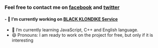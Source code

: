 

### Feel free to contact me on [facebook]( https://www.facebook.com/vadim.chorny.31/"Press") and [twitter]( https://twitter.com/Vadim50983713 "Press")
#### - 🔭 I’m currently working on [BLACK KLONDIKE Service]( http://vadimchorrny.github.io/ "Press")
- 🌱 I’m currently learning JavaScript, C++ and English language.
- 😄 Pronouns: I am ready to work on the project for free, but only if it is interesting


